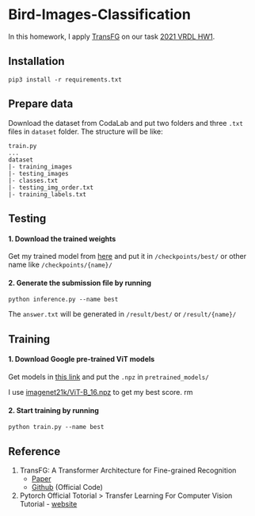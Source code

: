 # Bird-Images-Classification

In this homework, I apply [TransFG](https://github.com/TACJu/TransFG) on our task [2021 VRDL HW1](https://competitions.codalab.org/competitions/35668?secret_key=09789b13-35ec-4928-ac0f-6c86631dda07). 


## Installation

```
pip3 install -r requirements.txt
```

## Prepare data
Download the dataset from CodaLab and put two folders and three `.txt` files in `dataset` folder. The structure will be like: 
```
train.py
...
dataset
|- training_images
|- testing_images
|- classes.txt
|- testing_img_order.txt
|- training_labels.txt
```

## Testing
#### 1. Download the trained weights 
Get my trained model from [here](https://drive.google.com/file/d/1frwD4lEvk7e-xmWrdhHcMdLXeLVl31pU/view?usp=sharing) and put it in `/checkpoints/best/` or other name like `/checkpoints/{name}/`

#### 2. Generate the submission file by running

``` 
python inference.py --name best
```
The `answer.txt` will be generated in `/result/best/` or `/result/{name}/`

## Training
#### 1. Download Google pre-trained ViT models
Get models in [this link](https://console.cloud.google.com/storage/browser/vit_models) and put the `.npz` in `pretrained_models/` 

I use [imagenet21k/ViT-B_16.npz](https://console.cloud.google.com/storage/browser/_details/vit_models/imagenet21k/ViT-B_16.npz?pageState=(%22StorageObjectListTable%22:(%22f%22:%22%255B%255D%22))) to get my best score.
rm
#### 2. Start training by running
```
python train.py --name best
```

## Reference

1. TransFG: A Transformer Architecture for Fine-grained Recognition
    * [Paper](https://arxiv.org/abs/2103.07976)
    * [Github](https://github.com/TACJu/TransFG) (Official Code)
2. Pytorch Official Totorial > Transfer Learning For Computer Vision Tutorial - [website](https://pytorch.org/tutorials/beginner/transfer_learning_tutorial.html) 
